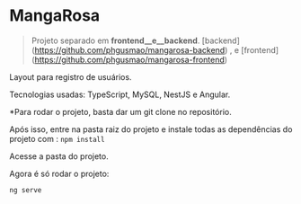 # MangaRosa 

>Projeto separado em __frontend__e__backend__. [backend] (https://github.com/phgusmao/mangarosa-backend) , e [frontend] (https://github.com/phgusmao/mangarosa-frontend)

Layout para registro de usuários.

Tecnologias usadas: TypeScript, MySQL, NestJS e Angular.

*Para rodar o projeto, basta dar um git clone no repositório. 

Após isso, entre na pasta raiz do projeto e instale todas as dependências do projeto com : 
```npm install```

Acesse a pasta do projeto.

Agora é só rodar o projeto:

```ng serve```